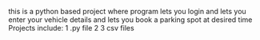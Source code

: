 this is a python based project where program lets you login and lets you enter your vehicle details and lets you book a parking spot at desired time
Projects include:
1 .py file
2 3 csv files
